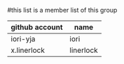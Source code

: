 #this list is a member list of this group

github account | name
---------------|-----
iori-yja       | iori
x.linerlock    | linerlock
